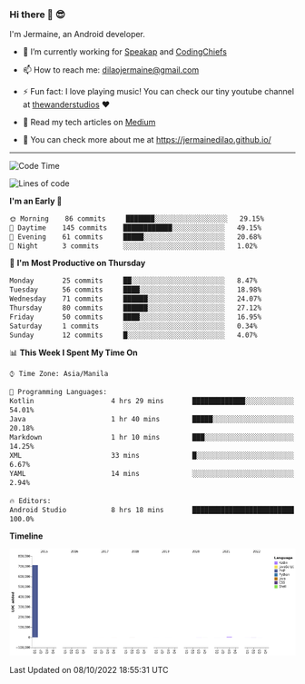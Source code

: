 ### Hi there 👋 😎
I'm Jermaine, an Android developer.

- 🔭 I’m currently working for [Speakap](https://www.speakap.com/) and [CodingChiefs](https://codingchiefs.com/en/)

- 📫 How to reach me: dilaojermaine@gmail.com

- ⚡ Fun fact: I love playing music! You can check our tiny youtube channel at [thewanderstudios](https://www.youtube.com/thewanderstudios) ♥️

- 📖 Read my tech articles on [Medium](https://jermainedilao.medium.com/)

- 👀 You can check more about me at https://jermainedilao.github.io/

<!--
**jermainedilao/jermainedilao** is a ✨ _special_ ✨ repository because its `README.md` (this file) appears on your GitHub profile.

Here are some ideas to get you started:

- 🔭 I’m currently working on ...
- 🌱 I’m currently learning ...
- 👯 I’m looking to collaborate on ...
- 🤔 I’m looking for help with ...
- 💬 Ask me about ...
- 📫 How to reach me: ...
- 😄 Pronouns: ...
- ⚡ Fun fact: ...
-->

-------

<!--START_SECTION:waka-->
![Code Time](http://img.shields.io/badge/Code%20Time-34%20hrs%2026%20mins-blue)

![Lines of code](https://img.shields.io/badge/From%20Hello%20World%20I%27ve%20Written-723%20Thousand%20lines%20of%20code-blue)

**I'm an Early 🐤** 

```text
🌞 Morning    86 commits     ███████░░░░░░░░░░░░░░░░░░   29.15% 
🌆 Daytime    145 commits    ████████████░░░░░░░░░░░░░   49.15% 
🌃 Evening    61 commits     █████░░░░░░░░░░░░░░░░░░░░   20.68% 
🌙 Night      3 commits      ░░░░░░░░░░░░░░░░░░░░░░░░░   1.02%

```
📅 **I'm Most Productive on Thursday** 

```text
Monday       25 commits     ██░░░░░░░░░░░░░░░░░░░░░░░   8.47% 
Tuesday      56 commits     ████░░░░░░░░░░░░░░░░░░░░░   18.98% 
Wednesday    71 commits     ██████░░░░░░░░░░░░░░░░░░░   24.07% 
Thursday     80 commits     ██████░░░░░░░░░░░░░░░░░░░   27.12% 
Friday       50 commits     ████░░░░░░░░░░░░░░░░░░░░░   16.95% 
Saturday     1 commits      ░░░░░░░░░░░░░░░░░░░░░░░░░   0.34% 
Sunday       12 commits     █░░░░░░░░░░░░░░░░░░░░░░░░   4.07%

```


📊 **This Week I Spent My Time On** 

```text
⌚︎ Time Zone: Asia/Manila

💬 Programming Languages: 
Kotlin                   4 hrs 29 mins       █████████████░░░░░░░░░░░░   54.01% 
Java                     1 hr 40 mins        █████░░░░░░░░░░░░░░░░░░░░   20.18% 
Markdown                 1 hr 10 mins        ███░░░░░░░░░░░░░░░░░░░░░░   14.25% 
XML                      33 mins             █░░░░░░░░░░░░░░░░░░░░░░░░   6.67% 
YAML                     14 mins             ░░░░░░░░░░░░░░░░░░░░░░░░░   2.94%

🔥 Editors: 
Android Studio           8 hrs 18 mins       █████████████████████████   100.0%

```

**Timeline**

![Chart not found](https://raw.githubusercontent.com/jermainedilao/jermainedilao/main/charts/bar_graph.png) 


 Last Updated on 08/10/2022 18:55:31 UTC
<!--END_SECTION:waka-->
